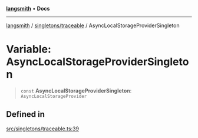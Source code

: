 [**langsmith**](../../../README.md) • **Docs**

***

[langsmith](../../../README.md) / [singletons/traceable](../README.md) / AsyncLocalStorageProviderSingleton

# Variable: AsyncLocalStorageProviderSingleton

> `const` **AsyncLocalStorageProviderSingleton**: `AsyncLocalStorageProvider`

## Defined in

[src/singletons/traceable.ts:39](https://github.com/langchain-ai/langsmith-sdk/blob/da3c1bb4f1396b48909bf0abac53fd717458c764/js/src/singletons/traceable.ts#L39)
